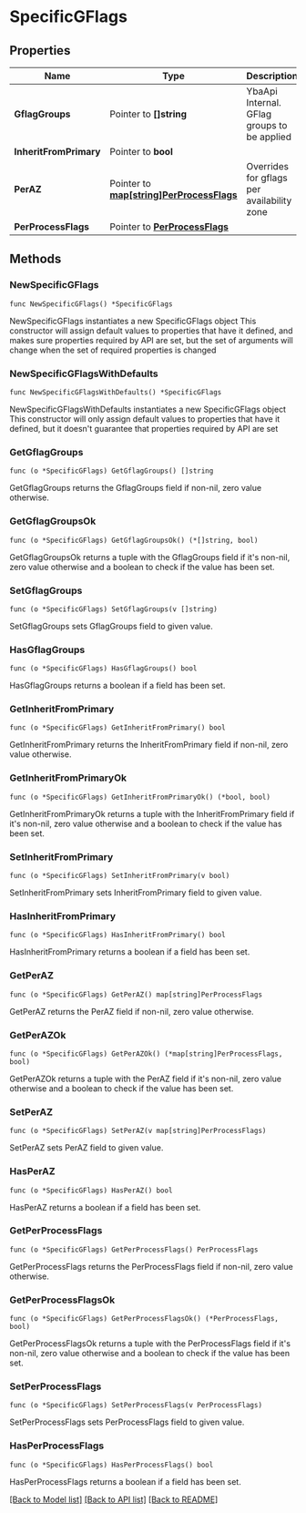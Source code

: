 # SpecificGFlags

## Properties

Name | Type | Description | Notes
------------ | ------------- | ------------- | -------------
**GflagGroups** | Pointer to **[]string** | YbaApi Internal. GFlag groups to be applied | [optional] 
**InheritFromPrimary** | Pointer to **bool** |  | [optional] 
**PerAZ** | Pointer to [**map[string]PerProcessFlags**](PerProcessFlags.md) | Overrides for gflags per availability zone | [optional] 
**PerProcessFlags** | Pointer to [**PerProcessFlags**](PerProcessFlags.md) |  | [optional] 

## Methods

### NewSpecificGFlags

`func NewSpecificGFlags() *SpecificGFlags`

NewSpecificGFlags instantiates a new SpecificGFlags object
This constructor will assign default values to properties that have it defined,
and makes sure properties required by API are set, but the set of arguments
will change when the set of required properties is changed

### NewSpecificGFlagsWithDefaults

`func NewSpecificGFlagsWithDefaults() *SpecificGFlags`

NewSpecificGFlagsWithDefaults instantiates a new SpecificGFlags object
This constructor will only assign default values to properties that have it defined,
but it doesn't guarantee that properties required by API are set

### GetGflagGroups

`func (o *SpecificGFlags) GetGflagGroups() []string`

GetGflagGroups returns the GflagGroups field if non-nil, zero value otherwise.

### GetGflagGroupsOk

`func (o *SpecificGFlags) GetGflagGroupsOk() (*[]string, bool)`

GetGflagGroupsOk returns a tuple with the GflagGroups field if it's non-nil, zero value otherwise
and a boolean to check if the value has been set.

### SetGflagGroups

`func (o *SpecificGFlags) SetGflagGroups(v []string)`

SetGflagGroups sets GflagGroups field to given value.

### HasGflagGroups

`func (o *SpecificGFlags) HasGflagGroups() bool`

HasGflagGroups returns a boolean if a field has been set.

### GetInheritFromPrimary

`func (o *SpecificGFlags) GetInheritFromPrimary() bool`

GetInheritFromPrimary returns the InheritFromPrimary field if non-nil, zero value otherwise.

### GetInheritFromPrimaryOk

`func (o *SpecificGFlags) GetInheritFromPrimaryOk() (*bool, bool)`

GetInheritFromPrimaryOk returns a tuple with the InheritFromPrimary field if it's non-nil, zero value otherwise
and a boolean to check if the value has been set.

### SetInheritFromPrimary

`func (o *SpecificGFlags) SetInheritFromPrimary(v bool)`

SetInheritFromPrimary sets InheritFromPrimary field to given value.

### HasInheritFromPrimary

`func (o *SpecificGFlags) HasInheritFromPrimary() bool`

HasInheritFromPrimary returns a boolean if a field has been set.

### GetPerAZ

`func (o *SpecificGFlags) GetPerAZ() map[string]PerProcessFlags`

GetPerAZ returns the PerAZ field if non-nil, zero value otherwise.

### GetPerAZOk

`func (o *SpecificGFlags) GetPerAZOk() (*map[string]PerProcessFlags, bool)`

GetPerAZOk returns a tuple with the PerAZ field if it's non-nil, zero value otherwise
and a boolean to check if the value has been set.

### SetPerAZ

`func (o *SpecificGFlags) SetPerAZ(v map[string]PerProcessFlags)`

SetPerAZ sets PerAZ field to given value.

### HasPerAZ

`func (o *SpecificGFlags) HasPerAZ() bool`

HasPerAZ returns a boolean if a field has been set.

### GetPerProcessFlags

`func (o *SpecificGFlags) GetPerProcessFlags() PerProcessFlags`

GetPerProcessFlags returns the PerProcessFlags field if non-nil, zero value otherwise.

### GetPerProcessFlagsOk

`func (o *SpecificGFlags) GetPerProcessFlagsOk() (*PerProcessFlags, bool)`

GetPerProcessFlagsOk returns a tuple with the PerProcessFlags field if it's non-nil, zero value otherwise
and a boolean to check if the value has been set.

### SetPerProcessFlags

`func (o *SpecificGFlags) SetPerProcessFlags(v PerProcessFlags)`

SetPerProcessFlags sets PerProcessFlags field to given value.

### HasPerProcessFlags

`func (o *SpecificGFlags) HasPerProcessFlags() bool`

HasPerProcessFlags returns a boolean if a field has been set.


[[Back to Model list]](../README.md#documentation-for-models) [[Back to API list]](../README.md#documentation-for-api-endpoints) [[Back to README]](../README.md)


